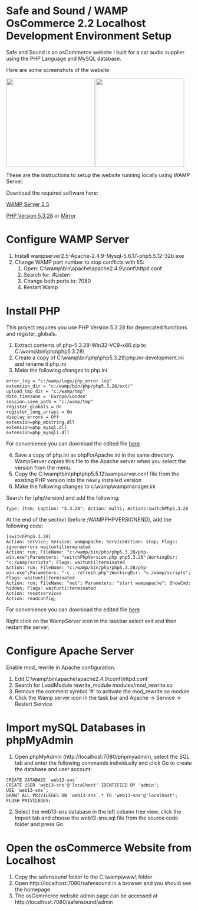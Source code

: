 # Safe and Sound / WAMP OsCommerce 2.2 Localhost Development Environment Setup

Safe and Sound is an osCommerce website I built for a car audio supplier using the PHP Language and MySQL database.

Here are some screenshots of the website:

<img align='left' src='https://drive.google.com/uc?id=1V62KnOZxXVRT-Es0XTFaP0xNsoa0799e' width='240'>
<img src='https://drive.google.com/uc?id=1iNk0kM733-TUwJX1glJVhtnbmJDh4KAb' width='240'>

These are the instructions to setup the website running locally using WAMP Server.

Download the required software here:

[WAMP Server 2.5](https://drive.google.com/file/d/1dZvYppg4sn7IBpMiJEWck6_hY2e_Txcc/view?usp=sharing)

[PHP Version 5.3.28](https://drive.google.com/file/d/1xcv6Oixf_y5hte_uAKlgMWPyGMnsTda4/view?usp=sharing) or [Mirror](http://windows.php.net/)

# Configure WAMP Server

1. Install wampserver2.5-Apache-2.4.9-Mysql-5.6.17-php5.5.12-32b.exe
2. Change WAMP port number to stop conflicts with IIS:
   1. Open: C:\wamp\bin\apache\apache2.4.9\conf\httpd.conf
   2. Search for: #Listen
   3. Change both ports to: 7080
   4. Restart Wamp

# Install PHP

This project requires you use PHP Version 5.3.28 for deprecated functions and register_globals.

1. Extract contents of php-5.3.28-Win32-VC9-x86.zip to C:\wamp\bin\php\php5.3.28\
2. Create a copy of C:\wamp\bin\php\php5.3.28\php.ini-development.ini and rename it php.ini
3. Make the following changes to php.ini
   
```
error_log = "c:/wamp/logs/php_error.log"  
extension_dir = "c:/wamp/bin/php/php5.3.28/ext/"  
upload_tmp_dir = "c:/wamp/tmp"  
date.timezone = 'Europe/London'  
session.save_path = "c:/wamp/tmp"  
register_globals = On  
register_long_arrays = On  
display_errors = Off  
extension=php_mbstring.dll  
extension=php_mysql.dll  
extension=php_mysqli.dll  
```

For convenience you can download the edited file [here](https://drive.google.com/file/d/13JSlSiJLU8kw_YQ2fKKP4xHRNDmVNL4q/view?usp=sharing)

4. Save a copy of php.ini as phpForApache.ini in the same directory. 
   WampServer copies this file to the Apache server when you select the version from the menu.
5. Copy the C:\wamp\bin\php\php5.5.12\wampserver.conf file from the existing PHP version into the newly installed version
6. Make the following changes to c:\wamp\wampmanager.ini
   
Search for [phpVersion] and add the following: 
```  
Type: item; Caption: "5.3.28"; Action: multi; Actions:switchPhp5.3.28 
``` 
At the end of the section (before ;WAMPPHPVERSIONEND), add the following code:  
```
[switchPhp5.3.28]  
Action: service; Service: wampapache; ServiceAction: stop; Flags: ignoreerrors waituntilterminated  
Action: run; FileName: "c:/wamp/bin/php/php5.3.28/php-win.exe";Parameters: "switchPhpVersion.php php5.3.28";WorkingDir: "c:/wamp/scripts"; Flags: waituntilterminated  
Action: run; FileName: "c:/wamp/bin/php/php5.3.28/php-win.exe";Parameters: "-c . refresh.php";WorkingDir: "c:/wamp/scripts"; Flags: waituntilterminated  
Action: run; FileName: "net"; Parameters: "start wampapache"; ShowCmd: hidden; Flags: waituntilterminated  
Action: resetservices  
Action: readconfig;  
```

For convenience you can download the edited file [here](https://drive.google.com/file/d/19k5kwlw282KSKejsHhh-ha2xUQMuu8N3/view?usp=sharing)

Right click on the WampServer icon in the taskbar select exit and then restart the server.

Configure Apache Server
=======================

Enable mod_rewrite in Apache configuration.

1. Edit C:\wamp\bin\apache\apache2.4.9\conf\httpd.conf
2. Search for LoadModule rewrite_module modules/mod_rewrite.so
3. Remove the comment symbol '#' to activate the mod_rewrite.so module
4. Click the Wamp server icon in the task bar and Apache -> Service -> Restart Service

Import mySQL Databases in phpMyAdmin
====================================

1. Open phpMyAdmin (http://localhost:7080/phpmyadmin), select the SQL tab and enter the following commands individually and click Go to create the database and user account:
```
CREATE DATABASE `web13-sns`
CREATE USER 'web13-sns'@'localhost' IDENTIFIED BY 'admin';
USE `web13-sns`;
GRANT ALL PRIVILEGES ON `web13-sns`.* TO 'web13-sns'@'localhost';
FLUSH PRIVILEGES;
```

2. Select the web13-sns database in the left column tree view, click the Import tab and choose the web13-sns.sql file from the source code folder and press Go 

Open the osCommerce Website from Localhost
==========================================

1. Copy the safensound folder to the C:\wamp\www\ folder
2. Open http://localhost:7080/safensound in a browser and you should see the homepage
3. The osCommerce website admin page can be accessed at http://localhost:7080/safensound/admin



